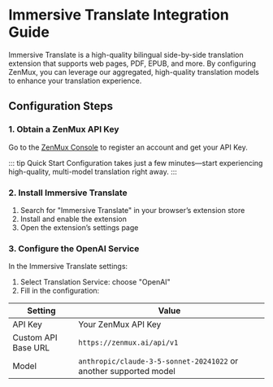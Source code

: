 # Immersive Translate Integration Guide

Immersive Translate is a high-quality bilingual side-by-side translation extension that supports web pages, PDF, EPUB, and more. By configuring ZenMux, you can leverage our aggregated, high-quality translation models to enhance your translation experience.

## Configuration Steps

### 1. Obtain a ZenMux API Key

Go to the [ZenMux Console](https://zenmux.ai/console) to register an account and get your API Key.

::: tip Quick Start
Configuration takes just a few minutes—start experiencing high-quality, multi-model translation right away.
:::

### 2. Install Immersive Translate

1. Search for "Immersive Translate" in your browser’s extension store
2. Install and enable the extension
3. Open the extension’s settings page

### 3. Configure the OpenAI Service

In the Immersive Translate settings:

1. Select Translation Service: choose "OpenAI"
2. Fill in the configuration:

| Setting             | Value                                                   |
| ------------------- | ------------------------------------------------------- |
| API Key             | Your ZenMux API Key                                     |
| Custom API Base URL | `https://zenmux.ai/api/v1`                              |
| Model               | `anthropic/claude-3-5-sonnet-20241022` or another supported model |